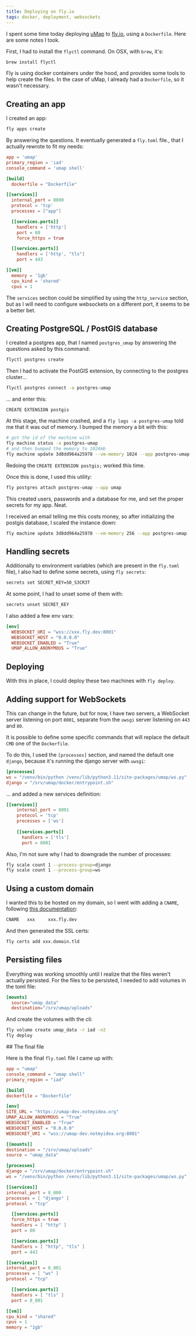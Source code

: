 ```yaml
---
title: Deploying on fly.io
tags: docker, deployment, websockets
---
```


I spent some time today deploying [uMap](https://umap-project.org) to [fly.io](https://fly.io), using a `Dockerfile`. Here are some notes I took.

First, I had to install the `flyctl` command. On OSX, with `brew`, it's:

```bash
brew install flyctl
```

Fly is using docker containers under the hood, and provides some tools to help  create the files. In the case of uMap, I already had a `Dockerfile`, so it wasn't necessary.

## Creating an app

I created an app:

```bash
fly apps create
```

By answering the questions. It eventually generated a `fly.toml` file., that I actually rewrote to fit my needs:

```toml
app = 'umap'
primary_region = 'iad'
console_command = 'umap shell'

[build]
  dockerfile = "Dockerfile"

[[services]]
  internal_port = 8000
  protocol = 'tcp'
  processes = ["app"]

  [[services.ports]]
    handlers = ['http']
    port = 80
    force_https = true

  [[services.ports]]
    handlers = ['http', "tls"]
    port = 443

[[vm]]
  memory = '1gb'
  cpu_kind = 'shared'
  cpus = 1
```

The `services` section could be simplified by using the `http_service` section, but as I will need to configure websockets on a different port, it seems to be a better bet.
## Creating PostgreSQL / PostGIS database

I created a postgres app, that I named `postgres_umap` by answering the questions asked by this command:

```bash
flyctl postgres create
```

Then I had to activate the PostGIS extension, by connecting to the postgres cluster…

```bash
flyctl postgres connect -a postgres-umap
```

… and enter this:

```
CREATE EXTENSION postgis
```

At this stage, the machine crashed, and a `fly logs -a postgres-umap` told me that it was out of memory. I bumped the memory a bit with this:

```bash
# got the id of the machine with
fly machine status -a postgres-umap
# and then bumped the memory to 1024mb
fly machine update 3d8dd964a25978 --vm-memory 1024 --app postgres-umap
```

Redoing the `CREATE EXTENSION postgis;` worked this time.

Once this is done, I used this utility:

```bash
fly postgres attach postgres-umap --app umap
```

This created users, passwords and a database for me, and set the proper secrets for my app. Neat. 

I received an email telling me this costs money, so after initializing the postgis database, I scaled the instance down:

```bash
fly machine update 3d8dd964a25978 --vm-memory 256 --app postgres-umap
```

## Handling secrets

Additionally to environment variables (which are present in the `fly.toml` file), I also had to define some secrets, using `fly secrets`:

```bash
secrets set SECRET_KEY=S0_S3CR3T
```

At some point, I had to unset some of them with: 

```bash
secrets unset SECRET_KEY
```

I also added a few env vars:

```toml
[env]
  WEBSOCKET_URI = "wss://xxx.fly.dev:8001"
  WEBSOCKET_HOST = "0.0.0.0"
  WEBSOCKET_ENABLED = "True"
  UMAP_ALLOW_ANONYMOUS = "True"
```

## Deploying

With this in place, I could deploy these two machines with `fly deploy`.

## Adding support for WebSockets

This can change in the future, but for now, I have two servers, a WebSocket server listening on port `8001`, separate from the `uwsgi` server listening on `443` and `80`.

It is possible to define some specific commands that will replace the default `CMD` one of the `Dockerfile`. 

To do this, I used the `[processes]` section, and named the default one `django`, because it's running the django server with `uwsgi`:

```toml
[processes]
ws = "/venv/bin/python /venv/lib/python3.11/site-packages/umap/ws.py"
django = "/srv/umap/docker/entrypoint.sh"
```

… and added a new services definition:

```toml
[[services]]
    internal_port = 8001
    protocol = 'tcp'
    processes = ['ws']
    
    [[services.ports]]
      handlers = ['tls']
      port = 8001
```

Also, I'm not sure why I had to downgrade the number of processes:

```bash
fly scale count 1 --process-group=django
fly scale count 1 --process-group=ws
```

## Using a custom domain

I wanted this to be hosted on my domain, so I went with adding a `CNAME`, following [this documentation](https://fly.io/docs/networking/custom-domain/):

```bash
CNAME 	xxx 	xxx.fly.dev
```

And then generated the SSL certs:

```bash
fly certs add xxx.domain.tld
```

## Persisting files

Everything was working smoothly until I realize that the files weren't actually persisted. For the files to be persisted, I needed to add volumes in the toml file:

```toml
[mounts]
  source="umap_data"
  destination="/srv/umap/uploads"
```

And create the volumes with the cli:

```bash
fly volume create umap_data -r iad -n2
fly deploy
```

## The final file

Here is the final `fly.toml` file I came up with:

```toml
app = "umap"
console_command = "umap shell"
primary_region = "iad"

[build]
dockerfile = "Dockerfile"

[env]
SITE_URL = "https://umap-dev.notmyidea.org"
UMAP_ALLOW_ANONYMOUS = "True"
WEBSOCKET_ENABLED = "True"
WEBSOCKET_HOST = "0.0.0.0"
WEBSOCKET_URI = "wss://umap-dev.notmyidea.org:8001"

[[mounts]]
destination = "/srv/umap/uploads"
source = "umap_data"

[processes]
django = "/srv/umap/docker/entrypoint.sh"
ws = "/venv/bin/python /venv/lib/python3.11/site-packages/umap/ws.py"

[[services]]
internal_port = 8_000
processes = [ "django" ]
protocol = "tcp"

  [[services.ports]]
  force_https = true
  handlers = [ "http" ]
  port = 80

  [[services.ports]]
  handlers = [ "http", "tls" ]
  port = 443

[[services]]
internal_port = 8_001
processes = [ "ws" ]
protocol = "tcp"

  [[services.ports]]
  handlers = [ "tls" ]
  port = 8_001

[[vm]]
cpu_kind = "shared"
cpus = 1
memory = "1gb"  
```
